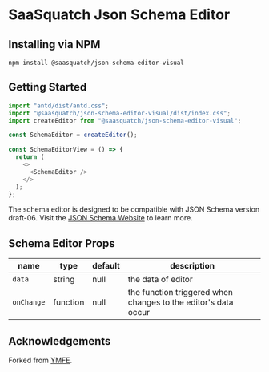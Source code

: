 # SaaSquatch Json Schema Editor

## Installing via NPM

```
npm install @saasquatch/json-schema-editor-visual
```

## Getting Started

```js
import "antd/dist/antd.css";
import "@saasquatch/json-schema-editor-visual/dist/index.css";
import createEditor from "@saasquatch/json-schema-editor-visual";

const SchemaEditor = createEditor();

const SchemaEditorView = () => {
  return (
    <>
      <SchemaEditor />
    </>
  );
};
```

The schema editor is designed to be compatible with JSON Schema version draft-06. Visit the [JSON Schema Website](https://json-schema.org/) to learn more.

## Schema Editor Props

| name       | type     | default | description                                                    |
| ---------- | -------- | ------- | -------------------------------------------------------------- |
| `data`     | string   | null    | the data of editor                                             |
| `onChange` | function | null    | the function triggered when changes to the editor's data occur |

## Acknowledgements

Forked from [YMFE](https://github.com/YMFE/json-schema-editor-visual).